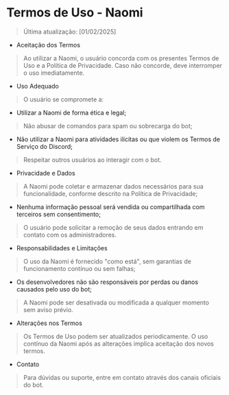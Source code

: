 # Termos de Uso - Naomi

> Última atualização: [01/02/2025]

- Aceitação dos Termos

> Ao utilizar a Naomi, o usuário concorda com os presentes Termos de Uso e a Política de Privacidade. Caso não concorde, deve interromper o uso imediatamente.

- Uso Adequado

> O usuário se compromete a:

- Utilizar a Naomi de forma ética e legal;

> Não abusar de comandos para spam ou sobrecarga do bot;

- Não utilizar a Naomi para atividades ilícitas ou que violem os Termos de Serviço do Discord;

> Respeitar outros usuários ao interagir com o bot.

- Privacidade e Dados

> A Naomi pode coletar e armazenar dados necessários para sua funcionalidade, conforme descrito na Política de Privacidade;

- Nenhuma informação pessoal será vendida ou compartilhada com terceiros sem consentimento;

> O usuário pode solicitar a remoção de seus dados entrando em contato com os administradores.

- Responsabilidades e Limitações

> O uso da Naomi é fornecido "como está", sem garantias de funcionamento contínuo ou sem falhas;

- Os desenvolvedores não são responsáveis por perdas ou danos causados pelo uso do bot;

> A Naomi pode ser desativada ou modificada a qualquer momento sem aviso prévio.

- Alterações nos Termos

> Os Termos de Uso podem ser atualizados periodicamente. O uso contínuo da Naomi após as alterações implica aceitação dos novos termos.

- Contato

> Para dúvidas ou suporte, entre em contato através dos canais oficiais do bot.